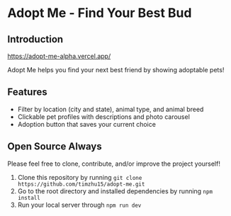 # Adopt Me - Find Your Best Bud

## Introduction

https://adopt-me-alpha.vercel.app/

Adopt Me helps you find your next best friend by showing adoptable pets!

## Features

- Filter by location (city and state), animal type, and animal breed
- Clickable pet profiles with descriptions and photo carousel
- Adoption button that saves your current choice

## Open Source Always

Please feel free to clone, contribute, and/or improve the project yourself!

1. Clone this repository by running `git clone https://github.com/timzhu15/adopt-me.git`
2. Go to the root directory and installed dependencies by running `npm install`
3. Run your local server through `npm run dev`
